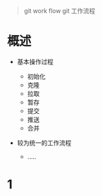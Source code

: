 > git work flow
> git 工作流程

# 概述
* 基本操作过程
    * 初始化
    * 克隆
    * 拉取
    * 暂存
    * 提交
    * 推送
    * 合并


* 较为统一的工作流程
    * .....
      
# 1